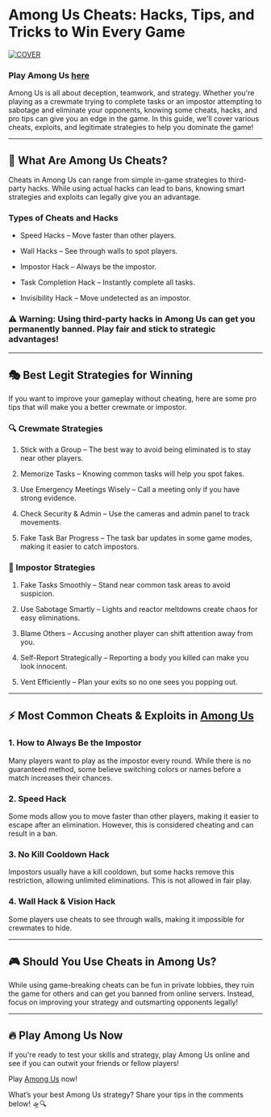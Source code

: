 # Among Us Cheats: Hacks, Tips, and Tricks to Win Every Game

[![COVER](https://github.com/user-attachments/assets/e510dfb5-11fd-4a4d-8b8c-6f8121e50c84)](https://amongus-online.io/)

### Play Among Us [here](https://amongus-online.io/)

Among Us is all about deception, teamwork, and strategy. Whether you're playing as a crewmate trying to complete tasks or an impostor attempting to sabotage and eliminate your opponents, knowing some cheats, hacks, and pro tips can give you an edge in the game. In this guide, we'll cover various cheats, exploits, and legitimate strategies to help you dominate the game!

---
## 🚀 What Are Among Us Cheats?

Cheats in Among Us can range from simple in-game strategies to third-party hacks. While using actual hacks can lead to bans, knowing smart strategies and exploits can legally give you an advantage.

### Types of Cheats and Hacks

- Speed Hacks – Move faster than other players.

- Wall Hacks – See through walls to spot players.

- Impostor Hack – Always be the impostor.

- Task Completion Hack – Instantly complete all tasks.

-  Invisibility Hack – Move undetected as an impostor.

### ⚠️ Warning: Using third-party hacks in Among Us can get you permanently banned. Play fair and stick to strategic advantages!

---
## 🎭 Best Legit Strategies for Winning

If you want to improve your gameplay without cheating, here are some pro tips that will make you a better crewmate or impostor.

### 🔍 Crewmate Strategies

1. Stick with a Group – The best way to avoid being eliminated is to stay near other players.

2. Memorize Tasks – Knowing common tasks will help you spot fakes.

3. Use Emergency Meetings Wisely – Call a meeting only if you have strong evidence.

4. Check Security & Admin – Use the cameras and admin panel to track movements.

5. Fake Task Bar Progress – The task bar updates in some game modes, making it easier to catch impostors.

### 🔪 Impostor Strategies

1. Fake Tasks Smoothly – Stand near common task areas to avoid suspicion.

2. Use Sabotage Smartly – Lights and reactor meltdowns create chaos for easy eliminations.

3. Blame Others – Accusing another player can shift attention away from you.

4. Self-Report Strategically – Reporting a body you killed can make you look innocent.

5. Vent Efficiently – Plan your exits so no one sees you popping out.

---
## ⚡ Most Common Cheats & Exploits in [Among Us](https://amongus-online.io/)

### 1. How to Always Be the Impostor

Many players want to play as the impostor every round. While there is no guaranteed method, some believe switching colors or names before a match increases their chances.

### 2. Speed Hack

Some mods allow you to move faster than other players, making it easier to escape after an elimination. However, this is considered cheating and can result in a ban.

### 3. No Kill Cooldown Hack

Impostors usually have a kill cooldown, but some hacks remove this restriction, allowing unlimited eliminations. This is not allowed in fair play.

### 4. Wall Hack & Vision Hack

Some players use cheats to see through walls, making it impossible for crewmates to hide.

---
## 🎮 Should You Use Cheats in Among Us?

While using game-breaking cheats can be fun in private lobbies, they ruin the game for others and can get you banned from online servers. Instead, focus on improving your strategy and outsmarting opponents legally!

---
## 🔥 Play Among Us Now

If you're ready to test your skills and strategy, play Among Us online and see if you can outwit your friends or fellow players!

Play [Among Us](https://amongus-online.io/) now!

What’s your best Among Us strategy? Share your tips in the comments below! 🛸🔍
